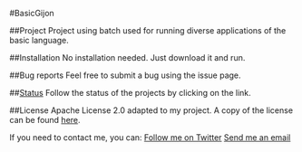 #BasicGijon

##Project
Project using batch used for running diverse applications of the basic language.

##Installation
No installation needed. Just download it and run.

##Bug reports
Feel free to submit a bug using the issue page.

##[Status](http://www.github.com/gijondev/basicgijon/projects)
Follow the status of the projects by clicking on the link.

##License 
Apache License 2.0 adapted to my project. A copy of the license can be found [here](https://github.com/GijonDev/BasicGijon/blob/master/LICENSE.md).




If you need to contact me, you can:
  [Follow me on Twitter](http://www.twitter.com/GijonDev)
  [Send me an email](mailto:underscoreBis@gmail.com)

